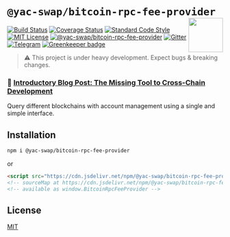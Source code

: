 # `@yac-swap/bitcoin-rpc-fee-provider` <img align="right" src="https://raw.githubusercontent.com/liquality/chainabstractionlayer/master/liquality-logo.png" height="80px" />

[![Build Status](https://travis-ci.com/liquality/chainabstractionlayer.svg?branch=master)](https://travis-ci.com/liquality/chainabstractionlayer)
[![Coverage Status](https://coveralls.io/repos/github/liquality/chainabstractionlayer/badge.svg?branch=master)](https://coveralls.io/github/liquality/chainabstractionlayer?branch=master)
[![Standard Code Style](https://img.shields.io/badge/codestyle-standard-brightgreen.svg)](https://github.com/standard/standard)
[![MIT License](https://img.shields.io/badge/license-MIT-brightgreen.svg)](../../LICENSE.md)
[![@yac-swap/bitcoin-rpc-fee-provider](https://img.shields.io/npm/dt/@yac-swap/bitcoin-rpc-fee-provider.svg)](https://npmjs.com/package/@yac-swap/bitcoin-rpc-fee-provider)
[![Gitter](https://img.shields.io/gitter/room/liquality/Lobby.svg)](https://gitter.im/liquality/Lobby?source=orgpage)
[![Telegram](https://img.shields.io/badge/chat-on%20telegram-blue.svg)](https://t.me/Liquality) [![Greenkeeper badge](https://badges.greenkeeper.io/liquality/chainabstractionlayer.svg)](https://greenkeeper.io/)

> :warning: This project is under heavy development. Expect bugs & breaking changes.

### :pencil: [Introductory Blog Post: The Missing Tool to Cross-Chain Development](https://medium.com/liquality/the-missing-tool-to-cross-chain-development-2ebfe898efa1)

Query different blockchains with account management using a single and simple interface.

## Installation

```bash
npm i @yac-swap/bitcoin-rpc-fee-provider
```

or

```html
<script src="https://cdn.jsdelivr.net/npm/@yac-swap/bitcoin-rpc-fee-provider@0.2.3/dist/bitcoin-rpc-fee-provider.min.js"></script>
<!-- sourceMap at https://cdn.jsdelivr.net/npm/@yac-swap/bitcoin-rpc-fee-provider@0.2.3/dist/bitcoin-rpc-fee-provider.min.js.map -->
<!-- available as window.BitcoinRpcFeeProvider -->
```

## License

[MIT](../../LICENSE.md)
